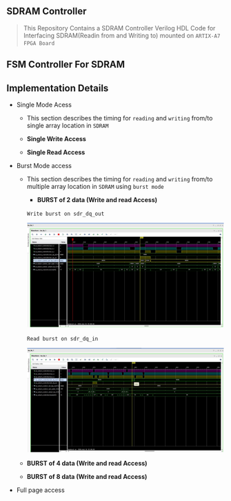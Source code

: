 ## SDRAM Controller

> This Repository Contains a SDRAM Controller Verilog HDL Code for Interfacing SDRAM(Readin from and Writing to)
  mounted on `ARTIX-A7 FPGA Board`


## FSM Controller For SDRAM





## Implementation Details

  - Single Mode Acess
  
    - This section describes the timing for `reading` and `writing` from/to single array location in `SDRAM`



    - **Single Write Access**




    - **Single Read Access**



  - Burst Mode access

    - This section describes the timing for `reading` and `writing` from/to multiple array location in `SDRAM` using `burst mode`



      - **BURST of 2 data (Write and read Access)**
   

       `Write burst on sdr_dq_out` 

      ![burst_2_w](sim_img/burst_2.jpg)

     
      `Read burst on sdr_dq_in`

      ![burst_2_r](sim_img/burst_2_read.jpg)
   
    
     - **BURST of 4 data (Write and read Access)**



     - **BURST of 8 data (Write and read Access)**





  - Full page access